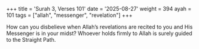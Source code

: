 +++
title = 'Surah 3, Verses 101'
date = '2025-08-27'
weight = 394
ayah = 101
tags = ["allah", "messenger", "revelation"]
+++

How can you disbelieve when Allah’s revelations are recited to you and His Messenger is in your midst? Whoever holds firmly to Allah is surely guided to the Straight Path.